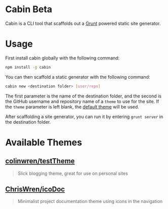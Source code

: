 # Cabin Beta
Cabin is a CLI tool that scaffolds out a [Grunt](http://gruntjs.com/) powered static site generator.

# Usage

First install cabin globally with the following command:
```bash
npm install -g cabin
```
You can then scaffold a static generator with the following command:
```bash
cabin new <destination folder> [user/repo]
```
The first parameter is the name of the destination folder, and the second is the GitHub username and repository name of a `theme` to use for the site. If the `theme` parameter is left blank, the [default theme](https://github.com/colinwren/testTheme) will be used.

After scaffolding a site generator, you can run it by entering `grunt server` in the destination folder.

# Available Themes 

## [colinwren/testTheme](https://github.com/colinwren/testTheme)
> Slick blogging theme, great for use on personal sites

## [ChrisWren/icoDoc](http://chriswren.github.io/icoDoc/)
> Minimalist project documentation theme using icons in the navigation
